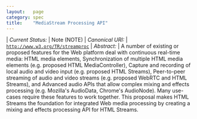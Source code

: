 ```yaml
---
layout:   page
category: spec
title:    "MediaStream Processing API"
---
```


| *Current Status:* | Note (NOTE)
| *Canonical URI:* | [`http://www.w3.org/TR/streamproc`](http://www.w3.org/TR/streamproc)
| *Abstract:* | A number of existing or proposed features for the Web platform deal with continuous real-time media: HTML media elements, Synchronization of multiple HTML media elements (e.g. proposed HTML MediaController), Capture and recording of local audio and video input (e.g. proposed HTML Streams), Peer-to-peer streaming of audio and video streams (e.g. proposed WebRTC and HTML Streams), and Advanced audio APIs that allow complex mixing and effects processing (e.g. Mozilla's AudioData, Chrome's AudioNode). Many use-cases require these features to work together. This proposal makes HTML Streams the foundation for integrated Web media processing by creating a mixing and effects processing API for HTML Streams.